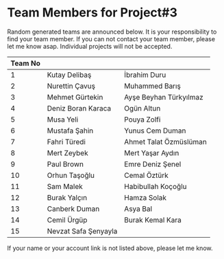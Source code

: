 ﻿# Team Members for Project#3

Random generated teams are announced below. It is your responsibility to find your team member.
If you can not contact your team member, please let me know asap. Individual projects will not be accepted.

| Team No 	|              	|                 	|
|---------	|--------------	|-----------------	|
| 1       	|     Kutay Delibaş     	  |İbrahim Duru
| 2       	|        Nurettin Çavuş    	|Muhammed Barış
| 3       	|      Mehmet Gürtekin      	|Ayşe Beyhan Türkyılmaz
| 4       	|    Deniz Boran Karaca       	|Ogün Altun
| 5       	|      Musa Yeli      	| Pouya Zolfi
| 6       	|     Mustafa Şahin      	|Yunus Cem Duman
| 7       	|        Fahri Türedi    	|Ahmet Talat Özmüslüman
| 8       	|       Mert Zeybek     	|Mert Yaşar Aydın
| 9       	|      Paul Brown    	|Emre Deniz Şenel
| 10       	|       Orhun Taşoğlu 	| Cemal Öztürk
| 11      	|      Sam Malek      	|Habibullah Koçoğlu  
| 12       	|          Burak Yalçın  	| Hamza Solak
| 13       	|      Canberk Duman     	|Asya Bal
| 14       	|      Cemil Ürgüp      	| Burak Kemal Kara
| 15       	|          Nevzat Safa Şenyayla  	|


If your name or your account link is not listed above, please let me know.
